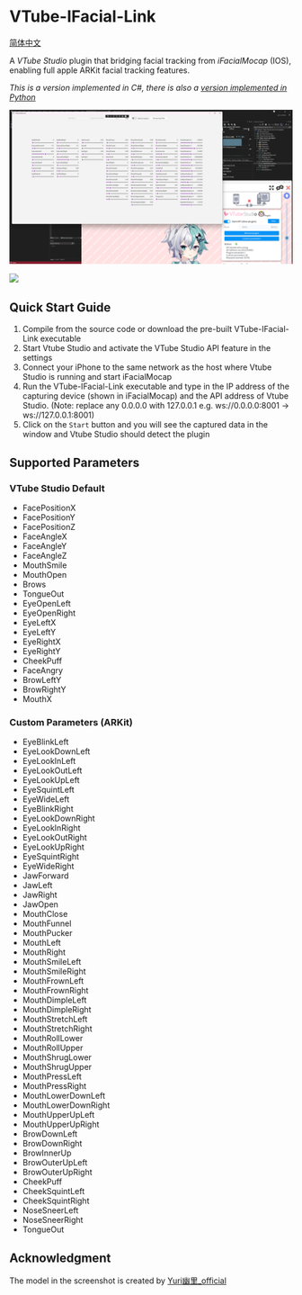 # VTube-IFacial-Link

[简体中文](./README-zh_CN.md)

A *VTube Studio* plugin that bridging facial tracking from *iFacialMocap* (IOS), enabling full apple ARKit facial tracking features.

*This is a version implemented in C#, there is also a [version implemented in Python](https://github.com/xuan25/VTube-IFacial-Link)*

![](imgs/screenshot.png)

![](imgs/preview.gif)

## Quick Start Guide

1. Compile from the source code or download the pre-built VTube-IFacial-Link executable 
2. Start Vtube Studio and activate the VTube Studio API feature in the settings
3. Connect your iPhone to the same network as the host where Vtube Studio is running and start iFacialMocap
4. Run the VTube-IFacial-Link executable and type in the IP address of the capturing device (shown in iFacialMocap) and the API address of Vtube Studio. (Note: replace any 0.0.0.0 with 127.0.0.1 e.g. ws://0.0.0.0:8001 -> ws://127.0.0.1:8001)
5. Click on the `Start` button and you will see the captured data in the window and Vtube Studio should detect the plugin

## Supported Parameters

### VTube Studio Default

- FacePositionX
- FacePositionY
- FacePositionZ
- FaceAngleX
- FaceAngleY
- FaceAngleZ
- MouthSmile
- MouthOpen
- Brows
- TongueOut
- EyeOpenLeft
- EyeOpenRight
- EyeLeftX
- EyeLeftY
- EyeRightX
- EyeRightY
- CheekPuff
- FaceAngry
- BrowLeftY
- BrowRightY
- MouthX

### Custom Parameters (ARKit)

- EyeBlinkLeft
- EyeLookDownLeft
- EyeLookInLeft
- EyeLookOutLeft
- EyeLookUpLeft
- EyeSquintLeft
- EyeWideLeft
- EyeBlinkRight
- EyeLookDownRight
- EyeLookInRight
- EyeLookOutRight
- EyeLookUpRight
- EyeSquintRight
- EyeWideRight
- JawForward
- JawLeft
- JawRight
- JawOpen
- MouthClose
- MouthFunnel
- MouthPucker
- MouthLeft
- MouthRight
- MouthSmileLeft
- MouthSmileRight
- MouthFrownLeft
- MouthFrownRight
- MouthDimpleLeft
- MouthDimpleRight
- MouthStretchLeft
- MouthStretchRight
- MouthRollLower
- MouthRollUpper
- MouthShrugLower
- MouthShrugUpper
- MouthPressLeft
- MouthPressRight
- MouthLowerDownLeft
- MouthLowerDownRight
- MouthUpperUpLeft
- MouthUpperUpRight
- BrowDownLeft
- BrowDownRight
- BrowInnerUp
- BrowOuterUpLeft
- BrowOuterUpRight
- CheekPuff
- CheekSquintLeft
- CheekSquintRight
- NoseSneerLeft
- NoseSneerRight
- TongueOut

## Acknowledgment

The model in the screenshot is created by [Yuri幽里_official](https://www.bilibili.com/video/BV1S8411H7zf/)
